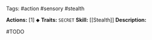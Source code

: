 Tags: #action #sensory #stealth 

**Actions:** [1] ⬥
**Traits:** `SECRET`
**Skill:** [[Stealth]]
**Description:**

#TODO